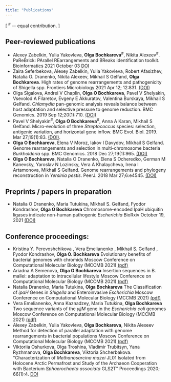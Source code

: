```yaml
---
title: "Publications"
---
```


[ <sup>#</sup> -- equal contribution. ]

## Peer-reviewed publications

- Alexey Zabelkin, Yulia Yakovleva, **Olga Bochkareva**<sup>#</sup>, Nikita Alexeev<sup>#</sup>. PaReBrick: PArallel REarrangements and BReaks identification toolkit. Bioinformatics 2021 October 03 [DOI](https://doi.org/10.1093/bioinformatics/btab691)
- Zaira Seferbekova, Alexey Zabelkin, Yulia Yakovleva, Robert Afasizhev, Natalia O. Dranenko, Nikita Alexeev, Mikhail S Gelfand, **Olga Bochkareva**. High rates of genome rearrangements and pathogenicity of Shigella spp. Frontiers Microbiology 2021 Apr 12; 12:831. [(DOI)](https://doi.org/10.3389/fmicb.2021.628622)
- Olga Sigalova, Andrei V Chaplin, **Olga O Bochkareva**, Pavel V Shelyakin, Vsevolod A Filaretov, Evgeny E Akkuratov, Valentina Burskaya, Mikhail S Gelfand. _Chlamydia_ pan-genomic analysis reveals balance between host adaptation and selective pressure to genome reduction. BMC Genomics. 2019 Sep 12;20(1):710. [(DOI)](https://doi.org/10.1186/s12864-019-6059-5)
- Pavel V Shelyakin<sup>#</sup>, **Olga O Bochkareva**<sup>#</sup>, Anna A Karan, Mikhail S Gelfand. Micro-evolution of three _Streptococcus_ species: selection, antigenic variation, and horizontal gene inflow. BMC Evol. Biol. 2019. Mar 27;19(1):83. [(DOI)](https://doi.org/10.1186/s12862-019-1403-6).
- **Olga O Bochkareva**, Elena V Moroz, Iakov I Davydov, Mikhail S Gelfand. Genome rearrangements and selection in multi-chromosome bacteria _Burkholderia_ spp. BMC Genomics. 2018 Dec 27;19(1):965. [(DOI)](https://doi.org/10.1186/s12864-018-5245-1)
- **Olga O Bochkareva**, Natalia O Dranenko, Elena S Ocheredko, German M Kanevsky, Yaroslav N Lozinsky, Vera A Khalaycheva, Irena I Artamonova, Mikhail S Gelfand. Genome rearrangements and phylogeny reconstruction in _Yersinia pestis_. PeerJ. 2018 Mar 27;6:e4545. [(DOI)](https://doi.org/10.7717/peerj.4545)

## Preprints / papers in preparation

- Natalia O Dranenko, Maria Tutukina, Mikhail S. Gelfand, Fyodor Kondrashov, **Olga O Bochkareva** Chromosome-encoded IpaH ubiquitin ligases indicate non-human pathogenic _Escherichia_ BioRxiv October 19, 2021 [(DOI)](https://www.biorxiv.org/content/10.1101/2021.10.19.464960v1)

## Conference proceedings:

- Kristina Y. Perevoshchikova , Vera Emelianenko , Mikhail S. Gelfand , Fyodor Kondrashov, **Olga O. Bochkareva** Evolutionary benefits of bacterial genomes with chromids Moscow Conference on Computational Molecular Biology (MCCMB 2021) [(pdf)](http://mccmb.belozersky.msu.ru/2021/thesis/abstracts/93_MCCMB_2021.pdf)
- Ariadna A Semenova, **Olga O Bochkareva** Insertion sequences in B. mallei: adaptation to intracellular lifestyle Moscow Conference on Computational Molecular Biology (MCCMB 2021) [(pdf)](http://mccmb.belozersky.msu.ru/2021/thesis/abstracts/193_MCCMB_2021.pdf)
- Natalia Dranenko, Maria Tutukina, **Olga Bochkareva** The Classification of _ipaH_ Genes in _Shigella_ and Enteroinvasive _Escherichia_ Moscow Conference on Computational Molecular Biology (MCCMB 2021) [(pdf)](http://mccmb.belozersky.msu.ru/2021/thesis/abstracts/108_MCCMB_2021.pdf)
- Vera Emelianenko, Anna Kaznadzey, Maria Tutukina, **Olga Bochkareva** Two sequence variants of the _yjjM_ gene in the _Escherichia coli_ genomes Moscow Conference on Computational Molecular Biology (MCCMB 2021) [(pdf)](http://mccmb.belozersky.msu.ru/2021/thesis/abstracts/206_MCCMB_2021.pdf)
- Alexey Zabelkin, Yulia Yakovleva, **Olga Bochkareva**, Nikita Alexeev Method for detection of parallel adaptation with genome rearrangements in bacterial populations Moscow Conference on Computational Molecular Biology (MCCMB 2021) [(pdf)](http://mccmb.belozersky.msu.ru/2021/thesis/abstracts/39_MCCMB_2021.pdf)
- Viktoriia Oshurkova, Olga Troshina, Vladimir Trubitsyn, Yana Ryzhmanova, **Olga Bochkareva**, Viktoria Shcherbakova. "Characterization of _Methanosarcina mazei_ JL01 Isolated from Holocene Arctic Permafrost and Study of the Archaeon Cooperation with Bacterium _Sphaerochaeta associata_ GLS2T" Proceedings 2020; 66(1):4. [DOI](ttps://doi.org/10.3390/proceedings2020066004)

